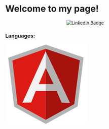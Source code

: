 # Welcome to my page!

<p align="center">
<a href="https://www.linkedin.com/in/daikianjiki"><img src="https://img.shields.io/badge/LinkedIn-blue?style=for-the-badge&logo=linkedin&logoColor=white" alt="LinkedIn Badge"></a>

### Languages:
<img src="https://github.com/devicons/devicon/blob/master/icons/angularjs/angularjs-original.svg">
